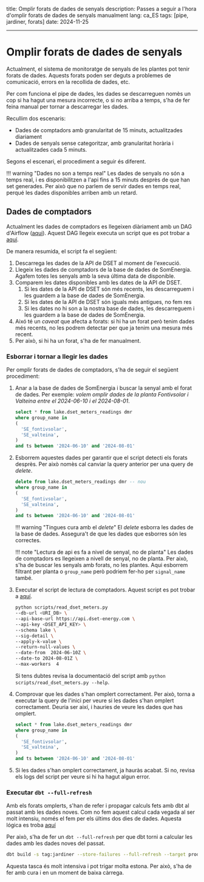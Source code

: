 title: Omplir forats de dades de senyals
description: Passes a seguir a l'hora d'omplir forats de dades de senyals manualment
lang: ca_ES
tags: [pipe, jardiner, forats]
date: 2024-11-25

---
# Omplir forats de dades de senyals

Actualment, el sistema de monitoratge de senyals de les plantes pot tenir forats de dades. Aquests forats poden ser deguts a problemes de comunicació, errors en la recollida de dades, etc.

Per com funciona el pipe de dades, les dades se descarreguen nomès un cop si ha hagut una mesura incorrecte, o si no arriba a temps, s'ha de fer feina manual per tornar a descarregar les dades.

Recullim dos escenaris:

- Dades de comptadors amb granularitat de 15 minuts, actualitzades diariament
- Dades de senyals sense categoritzar, amb granularitat horària i actualitzades cada 5 minuts.

Segons el escenari, el procediment a seguir és diferent.

!!! warning "Dades no son a temps real"
    Les dades de senyals no són a temps real, i es disponibilitzen a l'api fins a 15 minuts desprès de que han set generades. Per això que no parlem de servir dades en temps real, perqué les dades disponibles arriben amb un retard.


## Dades de comptadors

Actualment les dades de comptadors es llegeixen diàriament amb un DAG d'Airflow ([aqui](https://airflow.somenergia.coop/dags/dset_reader_meters_dag_v2/)). Aquest DAG llegeix executa un script que es pot trobar a [aquí](https://gitlab.somenergia.coop/et/somenergia-plant-reader/-/blob/main/scripts/read_dset_meters.py).

De manera resumida, el script fa el següent:

1. Descarrega les dades de la API de DSET al moment de l'execució.
2. Llegeix les dades de comptadors de la base de dades de SomEnergia. Agafem totes les senyals amb la seva última data de disponible.
3. Comparem les dates disponibles amb les dates de la API de DSET.
   1. Si les dates de la API de DSET són més recents, les descarreguem i les guardem a la base de dades de SomEnergia.
   2. Si les dates de la API de DSET són iguals més antigues, no fem res
   3. Si les dates no hi son a la nostra base de dades, les descarreguem i les guardem a la base de dades de SomEnergia.
4. Aixó té un _caveat_ que afecta a forats: si hi ha un forat però tenim dades més recents, no les podrem detectar per que ja tenim una mesura més recent.
5. Per això, si hi ha un forat, s'ha de fer manualment.

### Esborrar i tornar a llegir les dades

Per omplir forats de dades de comptadors, s'ha de seguir el següent procediment:

1. Anar a la base de dades de SomEnergia i buscar la senyal amb el forat de dades. Per exemple: _volem omplir dades de la planta Fontivsolar i Valteina entre el 2024-06-10 i el 2024-08-01_.

    ```sql
    select * from lake.dset_meters_readings dmr
    where group_name in
    (
      'SE_fontivsolar',
      'SE_valteina',
    )
    and ts between '2024-06-10' and '2024-08-01'
    ```

2. Esborrem aquestes dades per garantir que el script detecti els forats desprès. Per això nomès cal canviar la query anterior per una query de _delete_.

    ```sql
    delete from lake.dset_meters_readings dmr -- nou
    where group_name in
    (
      'SE_fontivsolar',
      'SE_valteina',
    )
    and ts between '2024-06-10' and '2024-08-01'
    ```

    !!! warning "Tingues cura amb el _delete_"
        El _delete_ esborra les dades de la base de dades. Assegura't de que les dades que esborres són les correctes.

    !!! note "Lectura de api es fa a nivel de senyal, no de planta"
        Les dades de comptadors es llegeixen a nivell de senyal, no de planta. Per això, s'ha de buscar les senyals amb forats, no les plantes. Aqui esborrem filtrant per planta o `group_name` però podriem fer-ho per `signal_name` també.

3. Executar el script de lectura de comptadors. Aquest script es pot trobar a [aquí](https://gitlab.somenergia.coop/et/somenergia-plant-reader/-/blob/main/scripts/read_dset_meters.py).

    ```bash
    python scripts/read_dset_meters.py
    --db-url <URI_DB> \
    --api-base-url https://api.dset-energy.com \
    --api-key <DSET_API_KEY> \
    --schema lake \
    --sig-detail \
    --apply-k-value \
    --return-null-values \
    --date-from  2024-06-10Z \
    --date-to 2024-08-01Z \
    --max-workers  4
    ```

    Si tens dubtes revisa la documentació del script amb `python scripts/read_dset_meters.py --help`.

4. Comprovar que les dades s'han omplert correctament. Per això, torna a executar la query de l'inici per veure si les dades s'han omplert correctament. Deuria ser així, i hauries de veure les dades que has omplert.

    ```sql
    select * from lake.dset_meters_readings dmr
    where group_name in
    (
      'SE_fontivsolar',
      'SE_valteina',
    )
    and ts between '2024-06-10' and '2024-08-01'
    ```

5. Si les dades s'han omplert correctament, ja hauràs acabat. Si no, revisa els logs del script per veure si hi ha hagut algun error.

### Executar `dbt --full-refresh`

Amb els forats omplerts, s'han de refer i propagar calculs fets amb dbt al passat amb les dades noves. Com no fem aquest calcul cada vegada al ser molt intensiu, només el fem per els últims dos dies de dades. Aquesta lógica es troba [aquí](https://gitlab.somenergia.coop/et/somenergia-jardiner/-/blob/0364c13c43983bdc0bd931f8cd33100ebfb3eee3/dbt_jardiner/models/jardiner/intermediate/dset/int_dset_responses__values_incremental.sql#L34)


Per això, s'ha de fer un `dbt --full-refresh` per que dbt torni a calcular les dades amb les dades noves del passat.

```bash
dbt build -s tag:jardiner --store-failures --full-refresh --target prod
```

Aquesta tasca és molt intensiva i pot trigar molta estona. Per això, s'ha de fer amb cura i en un moment de baixa càrrega.